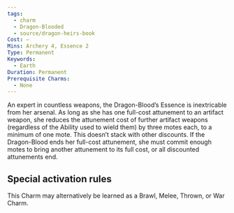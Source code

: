 ```yaml
---
tags:
  - charm
  - Dragon-Blooded
  - source/dragon-heirs-book
Cost: —
Mins: Archery 4, Essence 2
Type: Permanent
Keywords:
  - Earth
Duration: Permanent
Prerequisite Charms:
  - None
---
```

An expert in countless weapons, the Dragon-Blood’s Essence is inextricable from her arsenal. As long as she has one full-cost attunement to an artifact weapon, she reduces the attunement cost of further artifact weapons (regardless of the Ability used to wield them) by three motes each, to a minimum of one mote. This doesn’t stack with other discounts. If the Dragon-Blood ends her full-cost attunement, she must commit enough motes to bring another attunement to its full cost, or all discounted attunements end.


## Special activation rules

This Charm may alternatively be learned as a Brawl, Melee, Thrown, or War Charm.